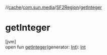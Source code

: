 //[cache](../../../index.md)/[com.sun.media](../index.md)/[SF2Region](index.md)/[getInteger](get-integer.md)

# getInteger

[jvm]\
open fun [getInteger](get-integer.md)(generator: [Int](https://kotlinlang.org/api/latest/jvm/stdlib/kotlin/-int/index.html)): [Int](https://kotlinlang.org/api/latest/jvm/stdlib/kotlin/-int/index.html)
